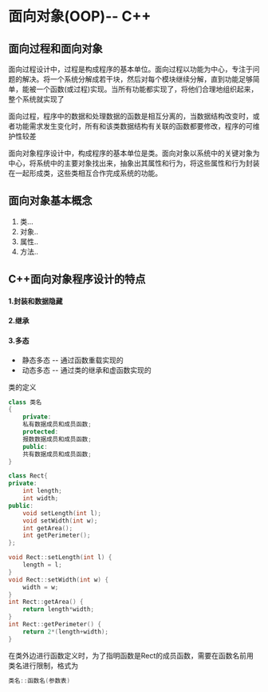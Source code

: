 # 面向对象(OOP)-- C++

## 面向过程和面向对象

面向过程设计中，过程是构成程序的基本单位。面向过程以功能为中心，专注于问题的解决。将一个系统分解成若干块，然后对每个模块继续分解，直到功能足够简单，能被一个函数(或过程)实现。当所有功能都实现了，将他们合理地组织起来，整个系统就实现了

面向过程，程序中的数据和处理数据的函数是相互分离的，当数据结构改变时，或者功能需求发生变化时，所有和该类数据结构有关联的函数都要修改，程序的可维护性较差

面向对象程序设计中，构成程序的基本单位是类。面向对象以系统中的关键对象为中心，将系统中的主要对象找出来，抽象出其属性和行为，将这些属性和行为封装在一起形成类，这些类相互合作完成系统的功能。

## 面向对象基本概念

1. 类...
2. 对象..
3. 属性..
4. 方法..

## C++面向对象程序设计的特点

#### 1.封装和数据隐藏

#### 2.继承

#### 3.多态

- ​	静态多态  -- 通过函数重载实现的
- ​    动态多态 -- 通过类的继承和虚函数实现的

类的定义

```c++
class 类名
{
    private:
    私有数据成员和成员函数;
    protected:
    报数数据成员和成员函数;
    public:
    共有数据成员和成员函数;
}
```

```c++
class Rect{
private:
    int length;
    int width;
public:
    void setLength(int l);
    void setWidth(int w);
    int getArea();
    int getPerimeter();
};

void Rect::setLength(int l) {
    length = l;
}
void Rect::setWidth(int w) {
    width = w;
}
int Rect::getArea() {
    return length*width;
}
int Rect::getPerimeter() {
    return 2*(length+width);
}
```

在类外边进行函数定义时，为了指明函数是Rect的成员函数，需要在函数名前用类名进行限制，格式为

```c++
类名::函数名(参数表)
```

